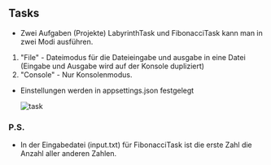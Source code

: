 ## Tasks
- Zwei Aufgaben (Projekte) LabyrinthTask und FibonacciTask kann man in zwei Modi ausführen.

1. "File" - Dateimodus für die Dateieingabe und ausgabe in eine Datei (Eingabe und Ausgabe wird auf der Konsole dupliziert)
2. "Console" - Nur Konsolenmodus.

- Einstellungen werden in appsettings.json festgelegt

    ![task](https://user-images.githubusercontent.com/66704895/149899180-341816f4-f9f4-4008-94c4-f7702efd9897.jpg)
    
### P.S.
 - In der Eingabedatei (input.txt) für FibonacciTask ist die erste Zahl die Anzahl aller anderen Zahlen.